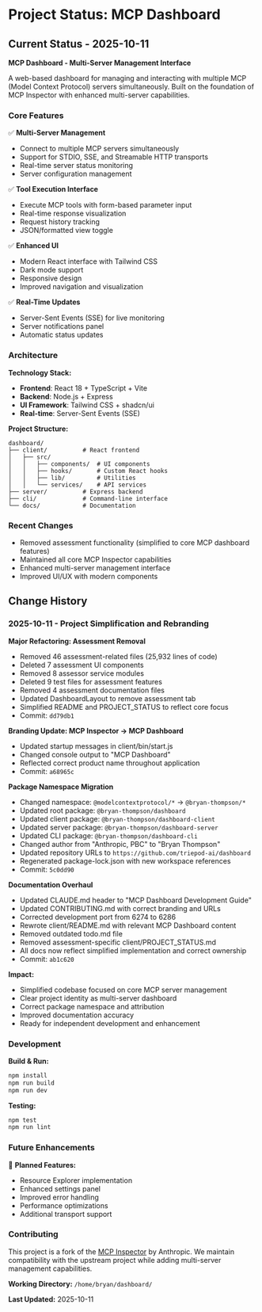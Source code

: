 # Project Status: MCP Dashboard

## Current Status - 2025-10-11

**MCP Dashboard - Multi-Server Management Interface**

A web-based dashboard for managing and interacting with multiple MCP (Model Context Protocol) servers simultaneously. Built on the foundation of MCP Inspector with enhanced multi-server capabilities.

### Core Features

✅ **Multi-Server Management**
- Connect to multiple MCP servers simultaneously
- Support for STDIO, SSE, and Streamable HTTP transports
- Real-time server status monitoring
- Server configuration management

✅ **Tool Execution Interface**
- Execute MCP tools with form-based parameter input
- Real-time response visualization
- Request history tracking
- JSON/formatted view toggle

✅ **Enhanced UI**
- Modern React interface with Tailwind CSS
- Dark mode support
- Responsive design
- Improved navigation and visualization

✅ **Real-Time Updates**
- Server-Sent Events (SSE) for live monitoring
- Server notifications panel
- Automatic status updates

### Architecture

**Technology Stack:**
- **Frontend**: React 18 + TypeScript + Vite
- **Backend**: Node.js + Express
- **UI Framework**: Tailwind CSS + shadcn/ui
- **Real-time**: Server-Sent Events (SSE)

**Project Structure:**
```
dashboard/
├── client/          # React frontend
│   ├── src/
│   │   ├── components/  # UI components
│   │   ├── hooks/       # Custom React hooks
│   │   ├── lib/         # Utilities
│   │   └── services/    # API services
├── server/          # Express backend
├── cli/             # Command-line interface
└── docs/            # Documentation
```

### Recent Changes

- Removed assessment functionality (simplified to core MCP dashboard features)
- Maintained all core MCP Inspector capabilities
- Enhanced multi-server management interface
- Improved UI/UX with modern components

## Change History

### 2025-10-11 - Project Simplification and Rebranding

**Major Refactoring: Assessment Removal**
- Removed 46 assessment-related files (25,932 lines of code)
- Deleted 7 assessment UI components
- Removed 8 assessor service modules
- Deleted 9 test files for assessment features
- Removed 4 assessment documentation files
- Updated DashboardLayout to remove assessment tab
- Simplified README and PROJECT_STATUS to reflect core focus
- Commit: `dd79db1`

**Branding Update: MCP Inspector → MCP Dashboard**
- Updated startup messages in client/bin/start.js
- Changed console output to "MCP Dashboard"
- Reflected correct product name throughout application
- Commit: `a68965c`

**Package Namespace Migration**
- Changed namespace: `@modelcontextprotocol/*` → `@bryan-thompson/*`
- Updated root package: `@bryan-thompson/dashboard`
- Updated client package: `@bryan-thompson/dashboard-client`
- Updated server package: `@bryan-thompson/dashboard-server`
- Updated CLI package: `@bryan-thompson/dashboard-cli`
- Changed author from "Anthropic, PBC" to "Bryan Thompson"
- Updated repository URLs to `https://github.com/triepod-ai/dashboard`
- Regenerated package-lock.json with new workspace references
- Commit: `5c0dd90`

**Documentation Overhaul**
- Updated CLAUDE.md header to "MCP Dashboard Development Guide"
- Updated CONTRIBUTING.md with correct branding and URLs
- Corrected development port from 6274 to 6286
- Rewrote client/README.md with relevant MCP Dashboard content
- Removed outdated todo.md file
- Removed assessment-specific client/PROJECT_STATUS.md
- All docs now reflect simplified implementation and correct ownership
- Commit: `ab1c620`

**Impact:**
- Simplified codebase focused on core MCP server management
- Clear project identity as multi-server dashboard
- Correct package namespace and attribution
- Improved documentation accuracy
- Ready for independent development and enhancement

### Development

**Build & Run:**
```bash
npm install
npm run build
npm run dev
```

**Testing:**
```bash
npm test
npm run lint
```

### Future Enhancements

🔮 **Planned Features:**
- Resource Explorer implementation
- Enhanced settings panel
- Improved error handling
- Performance optimizations
- Additional transport support

### Contributing

This project is a fork of the [MCP Inspector](https://github.com/modelcontextprotocol/inspector) by Anthropic. We maintain compatibility with the upstream project while adding multi-server management capabilities.

**Working Directory:** `/home/bryan/dashboard/`

**Last Updated:** 2025-10-11
